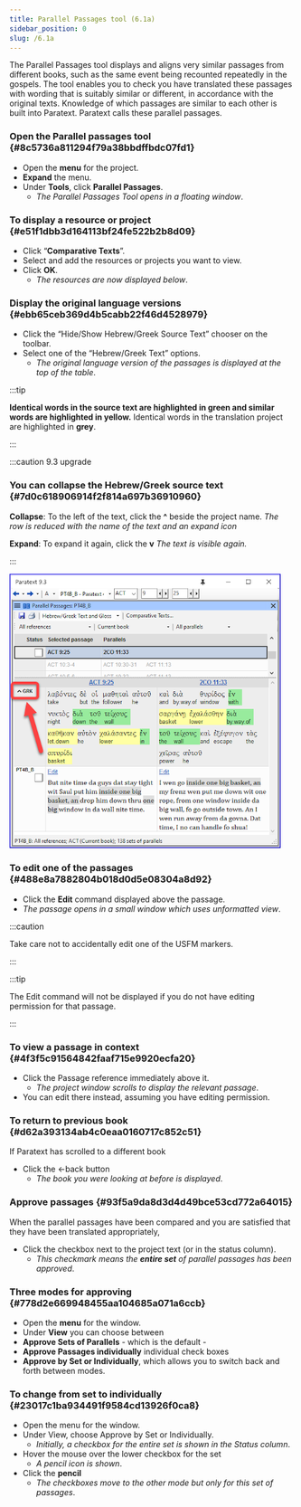```yaml
---
title: Parallel Passages tool (6.1a)
sidebar_position: 0
slug: /6.1a
---
```




The Parallel Passages tool displays and aligns very similar passages from different books, such as the same event being recounted repeatedly in the gospels. The tool enables you to check you have translated these passages with wording that is suitably similar or different, in accordance with the original texts. Knowledge of which passages are similar to each other is built into Paratext. Paratext calls these parallel passages.


### Open the Parallel passages tool {#8c5736a811294f79a38bbdffbdc07fd1}

- Open the **menu** for the project.
- **Expand** the menu.
- Under **Tools**, click **Parallel Passages**.
	- _The Parallel Passages Tool opens in a floating window_.

### To display a resource or project {#e51f1dbb3d164113bf24fe522b2b8d09}

- Click “**Comparative Texts**”.
- Select and add the resources or projects you want to view.
- Click **OK**.
	- _The resources are now displayed below_.

### Display the original language versions {#ebb65ceb369d4b5cabb22f46d4528979}

- Click the “Hide/Show Hebrew/Greek Source Text” chooser on the toolbar.
- Select one of the “Hebrew/Greek Text” options.
	- _The original language version of the passages is displayed at the top of the table_.

:::tip


**Identical words in the source text are highlighted in green and similar words are highlighted in yellow.** Identical words in the translation project are highlighted in **grey**. 


:::


:::caution 9.3 upgrade


### You can collapse the Hebrew/Greek source text {#7d0c618906914f2f814a697b36910960}


**Collapse**: To the left of the text, click the **^** beside the project name. _The row is reduced with the name of the text and an expand icon_


**Expand**: To expand it again, click the **v** _The text is visible again._


:::


![](/notion_imgs/2093751301.png)


### To edit one of the passages {#488e8a7882804b018d0d5e08304a8d92}

- Click the **Edit** command displayed above the passage.
- _The passage opens in a small window which uses unformatted view_.

:::caution 


Take care not to accidentally edit one of the USFM markers. 


:::


:::tip


The Edit command will not be displayed if you do not have editing permission for that passage. 


:::


### To view a passage in context {#4f3f5c91564842faaf715e9920ecfa20}

- Click the Passage reference immediately above it.
	- _The project window scrolls to display the relevant passage_.
- You can edit there instead, assuming you have editing permission.

### To return to previous book {#d62a393134ab4c0eaa0160717c852c51}


If Paratext has scrolled to a different book

- Click the ←back button
	- _The book you were looking at before is displayed_.

### Approve passages {#93f5a9da8d3d4d49bce53cd772a64015}


When the parallel passages have been compared and you are satisfied that they have been translated appropriately,

- Click the checkbox next to the project text (or in the status column).
	- _This checkmark means the_ _**entire set**_ _of parallel passages has been approved_.

### Three modes for approving {#778d2e669948455aa104685a071a6ccb}

- Open the **menu** for the window.
- Under **View** you can choose between
- **Approve Sets of Parallels** - which is the default -
- **Approve Passages individually** individual check boxes
- **Approve by Set or Individually**, which allows you to switch back and forth between modes.

### To change from set to individually {#23017c1ba934491f9584cd13926f0ca8}

- Open the menu for the window.
- Under View, choose Approve by Set or Individually.
	- _Initially, a checkbox for the entire set is shown in the Status column_.
- Hover the mouse over the lower checkbox for the set
	- _A pencil icon is shown_.
- Click the **pencil**
	- _The checkboxes move to the other mode but only for this set of passages_.
